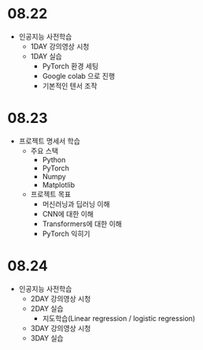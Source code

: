 # 08.22

* 인공지능 사전학습
  * 1DAY 강의영상 시청
  * 1DAY 실습
    * PyTorch 환경 세팅
    * Google colab 으로 진행
    * 기본적인 텐서 조작

# 08.23

* 프로젝트 명세서 학습
  * 주요 스택
    * Python
    * PyTorch
    * Numpy
    * Matplotlib
  * 프로젝트 목표
    * 머신러닝과 딥러닝 이해
    * CNN에 대한 이해
    * Transformers에 대한 이해
    * PyTorch 익히기

# 08.24

* 인공지능 사전학습
  * 2DAY 강의영상 시청
  * 2DAY 실습
    * 지도학습(Linear regression / logistic regression)
  * 3DAY 강의영상 시청
  * 3DAY 실습
